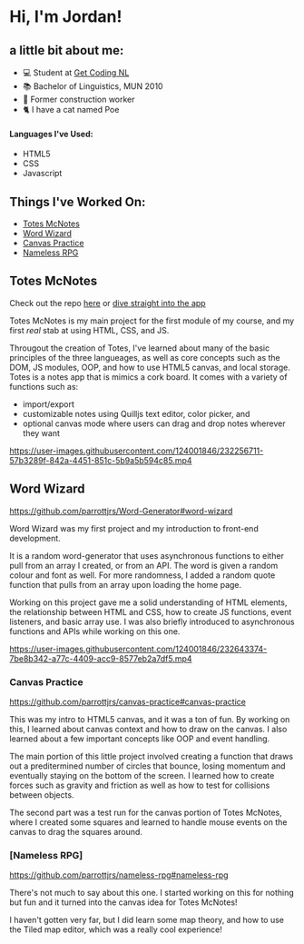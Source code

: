 # Hi, I'm Jordan!

## a little bit about me: 

- :computer: Student at [Get Coding NL](https://www.getcoding.ca)
- :books: Bachelor of Linguistics, MUN 2010 
- :construction_worker: Former construction worker 
- :cat2: I have a cat named Poe

#### Languages I've Used:

- HTML5 
- CSS 
- Javascript 

## Things I've Worked On:

- [Totes McNotes](https://github.com/parrottjrs/totes-mcnotes#hi-my-name-is-jordan-and-welcome-to-totes-mcnotes)
- [Word Wizard](https://github.com/parrottjrs/Word-Generator#word-wizard)
- [Canvas Practice](https://github.com/parrottjrs/canvas-practice#canvas-practice)
- [Nameless RPG](https://github.com/parrottjrs/nameless-rpg#nameless-rpg)

## Totes McNotes

Check out the repo [here](https://github.com/parrottjrs/totes-mcnotes#hi-my-name-is-jordan-and-welcome-to-totes-mcnotes) or [dive straight into the app](parrottjrs.github.io/totes-mcnotes/) 

Totes McNotes is my main project for the first module of my course, and my first _real_ stab at using HTML, CSS, and JS.

Througout the creation of Totes, I've learned about many of the basic principles of the three langueages, as well as core concepts such as the DOM, JS modules, OOP, and how to use HTML5 canvas, and local storage. Totes is a notes app that is mimics a cork board. It comes with a variety of functions such as:

- import/export
- customizable notes using Quilljs text editor, color picker, and 
- optional canvas mode where users can drag and drop notes wherever they want


https://user-images.githubusercontent.com/124001846/232256711-57b3289f-842a-4451-851c-5b9a5b594c85.mp4


## Word Wizard

https://github.com/parrottjrs/Word-Generator#word-wizard

Word Wizard was my first project and my introduction to front-end development. 

It is a random word-generator that uses asynchronous functions to either pull from an array I created, or from an API. The word is given a random colour and font as well. For more randomness, I added a random quote function that pulls from an array upon loading the home page. 

Working on this project gave me a solid understanding of HTML elements, the relationship between HTML and CSS, how to create JS functions, event listeners, and basic array use. I was also briefly introduced to asynchronous functions and APIs while working on this one.


https://user-images.githubusercontent.com/124001846/232643374-7be8b342-a77c-4409-acc9-8577eb2a7df5.mp4


### Canvas Practice

https://github.com/parrottjrs/canvas-practice#canvas-practice

This was my intro to HTML5 canvas, and it was a ton of fun. By working on this, I learned about canvas context and how to draw on the canvas. I also learned about a few important concepts like OOP and event handling.

The main portion of this little project involved creating a function that draws out a preditermined number of circles that bounce, losing momentum and eventually staying on the bottom of the screen. I learned how to create forces such as gravity and friction as well as how to test for collisions between objects.

The second part was a test run for the canvas portion of Totes McNotes, where I created some squares and learned to handle mouse events on the canvas to drag the squares around.

### [Nameless RPG]

https://github.com/parrottjrs/nameless-rpg#nameless-rpg

There's not much to say about this one. I started working on this for nothing but fun and it turned into the canvas idea for Totes McNotes!

I haven't gotten very far, but I did learn some map theory, and how to use the Tiled map editor, which was a really cool experience!


<!--
**parrottjrs/parrottjrs** is a ✨ _special_ ✨ repository because its `README.md` (this file) appears on your GitHub profile.

Here are some ideas to get you started:

- 🔭 I’m currently working on ...
- 🌱 I’m currently learning ...
- 👯 I’m looking to collaborate on ...
- 🤔 I’m looking for help with ...
- 💬 Ask me about ...
- 📫 How to reach me: ...
- 😄 Pronouns: ...
- ⚡ Fun fact: ...
-->
